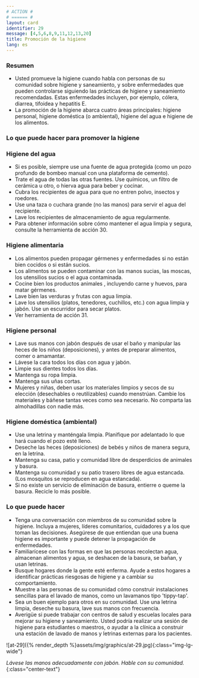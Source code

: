 ```yaml
---
# ACTION #
# ====== #
layout: card
identifier: 29
message: [4,5,6,8,9,11,12,13,20]
title: Promoción de la higiene
lang: es
---
```


### Resumen

- Usted promueve la higiene cuando habla con personas de su comunidad sobre higiene y saneamiento, y sobre enfermedades que pueden controlarse siguiendo las prácticas de higiene y saneamiento recomendadas. Estas enfermedades incluyen, por ejemplo, cólera, diarrea, tifoidea y hepatitis E.
- La promoción de la higiene abarca cuatro áreas principales: higiene personal, higiene doméstica (o ambiental), higiene del agua e higiene de los alimentos.

### Lo que puede hacer para promover la higiene

### Higiene del agua

- Si es posible, siempre use una fuente de agua protegida (como un pozo profundo de bombeo manual con una plataforma de cemento).
- Trate el agua de todas las otras fuentes. Use químicos, un filtro de cerámica u otro, o hierva agua para beber y cocinar.
- Cubra los recipientes de agua para que no entren polvo, insectos y roedores.
- Use una taza o cuchara grande (no las manos) para servir el agua del recipiente.
- Lave los recipientes de almacenamiento de agua regularmente.
- Para obtener información sobre cómo mantener el agua limpia y segura, consulte la herramienta de acción 30<a class="crosslink" href="{% render_depth %}{% render_link action|30 %}"><i class="fas fa-external-link-alt" aria-hidden="true"></i></a>.

### Higiene alimentaria

- Los alimentos pueden propagar gérmenes y enfermedades si no están bien cocidos o si están sucios.
- Los alimentos se pueden contaminar con las manos sucias, las moscas, los utensilios sucios o el agua contaminada.
- Cocine bien los productos animales , incluyendo carne y huevos, para matar gérmenes.
- Lave bien las verduras y frutas con agua limpia.
- Lave los utensilios (platos, tenedores, cuchillos, etc.) con agua limpia y jabón. Use un escurridor para secar platos.
- Ver herramienta de acción 31<a class="crosslink" href="{% render_depth %}{% render_link action|31 %}"><i class="fas fa-external-link-alt" aria-hidden="true"></i></a>.

### Higiene personal

- Lave sus manos con jabón después de usar el baño y manipular las heces de los niños (deposiciones), y antes de preparar alimentos, comer o amamantar.
- Lávese la cara todos los días con agua y jabón.
- Limpie sus dientes todos los días.
- Mantenga su ropa limpia.
- Mantenga sus uñas cortas.
- Mujeres y niñas, deben usar los materiales limpios y secos de su elección (desechables o reutilizables) cuando menstrúan. Cambie los materiales y báñese tantas veces como sea necesario. No comparta las almohadillas con nadie más.

### Higiene doméstica (ambiental)

- Use una letrina y manténgala limpia. Planifique por adelantado lo que hará cuando el pozo esté lleno.
- Deseche las heces (deposiciones) de bebés y niños de manera segura, en la letrina.
- Mantenga su casa, patio y comunidad libre de desperdicios de animales y basura.
- Mantenga su comunidad y su patio trasero libres de agua estancada. (Los mosquitos se reproducen en agua estancada).
- Si no existe un servicio de eliminación de basura, entierre o queme la basura. Recicle lo más posible.

### Lo que puede hacer

- Tenga una conversación con miembros de su comunidad sobre la higiene. Incluya a mujeres, líderes comunitarios, cuidadores y a los que toman las decisiones. Asegúrese de que entiendan que una buena higiene es importante y puede detener la propagación de enfermedades.
- Familiarícese con las formas en que las personas recolectan agua, almacenan alimentos y agua, se deshacen de la basura, se bañan, y usan letrinas.
- Busque hogares donde la gente esté enferma. Ayude a estos hogares a identificar prácticas riesgosas de higiene y a cambiar su comportamiento.
- Muestre a las personas de su comunidad cómo construir instalaciones sencillas para el lavado de manos, como un lavamanos tipo 'tippy-tap'.
- Sea un buen ejemplo para otros en su comunidad. Use una letrina limpia, deseche su basura, lave sus manos con frecuencia.
- Averigüe si puede trabajar con centros de salud y escuelas locales para mejorar su higiene y saneamiento. Usted podría realizar una sesión de higiene para estudiantes o maestros, o ayudar a la clínica a construir una estación de lavado de manos y letrinas externas para los pacientes.

![at-29]({% render_depth %}assets/img/graphics/at-29.jpg){:class="img-lg-wide"}

*Lávese las manos adecuadamente con jabón. Hable con su comunidad.*
{:class="center-text"}
